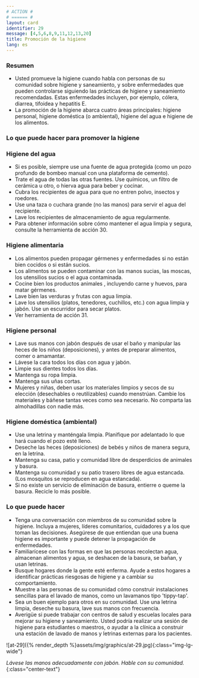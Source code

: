 ```yaml
---
# ACTION #
# ====== #
layout: card
identifier: 29
message: [4,5,6,8,9,11,12,13,20]
title: Promoción de la higiene
lang: es
---
```


### Resumen

- Usted promueve la higiene cuando habla con personas de su comunidad sobre higiene y saneamiento, y sobre enfermedades que pueden controlarse siguiendo las prácticas de higiene y saneamiento recomendadas. Estas enfermedades incluyen, por ejemplo, cólera, diarrea, tifoidea y hepatitis E.
- La promoción de la higiene abarca cuatro áreas principales: higiene personal, higiene doméstica (o ambiental), higiene del agua e higiene de los alimentos.

### Lo que puede hacer para promover la higiene

### Higiene del agua

- Si es posible, siempre use una fuente de agua protegida (como un pozo profundo de bombeo manual con una plataforma de cemento).
- Trate el agua de todas las otras fuentes. Use químicos, un filtro de cerámica u otro, o hierva agua para beber y cocinar.
- Cubra los recipientes de agua para que no entren polvo, insectos y roedores.
- Use una taza o cuchara grande (no las manos) para servir el agua del recipiente.
- Lave los recipientes de almacenamiento de agua regularmente.
- Para obtener información sobre cómo mantener el agua limpia y segura, consulte la herramienta de acción 30<a class="crosslink" href="{% render_depth %}{% render_link action|30 %}"><i class="fas fa-external-link-alt" aria-hidden="true"></i></a>.

### Higiene alimentaria

- Los alimentos pueden propagar gérmenes y enfermedades si no están bien cocidos o si están sucios.
- Los alimentos se pueden contaminar con las manos sucias, las moscas, los utensilios sucios o el agua contaminada.
- Cocine bien los productos animales , incluyendo carne y huevos, para matar gérmenes.
- Lave bien las verduras y frutas con agua limpia.
- Lave los utensilios (platos, tenedores, cuchillos, etc.) con agua limpia y jabón. Use un escurridor para secar platos.
- Ver herramienta de acción 31<a class="crosslink" href="{% render_depth %}{% render_link action|31 %}"><i class="fas fa-external-link-alt" aria-hidden="true"></i></a>.

### Higiene personal

- Lave sus manos con jabón después de usar el baño y manipular las heces de los niños (deposiciones), y antes de preparar alimentos, comer o amamantar.
- Lávese la cara todos los días con agua y jabón.
- Limpie sus dientes todos los días.
- Mantenga su ropa limpia.
- Mantenga sus uñas cortas.
- Mujeres y niñas, deben usar los materiales limpios y secos de su elección (desechables o reutilizables) cuando menstrúan. Cambie los materiales y báñese tantas veces como sea necesario. No comparta las almohadillas con nadie más.

### Higiene doméstica (ambiental)

- Use una letrina y manténgala limpia. Planifique por adelantado lo que hará cuando el pozo esté lleno.
- Deseche las heces (deposiciones) de bebés y niños de manera segura, en la letrina.
- Mantenga su casa, patio y comunidad libre de desperdicios de animales y basura.
- Mantenga su comunidad y su patio trasero libres de agua estancada. (Los mosquitos se reproducen en agua estancada).
- Si no existe un servicio de eliminación de basura, entierre o queme la basura. Recicle lo más posible.

### Lo que puede hacer

- Tenga una conversación con miembros de su comunidad sobre la higiene. Incluya a mujeres, líderes comunitarios, cuidadores y a los que toman las decisiones. Asegúrese de que entiendan que una buena higiene es importante y puede detener la propagación de enfermedades.
- Familiarícese con las formas en que las personas recolectan agua, almacenan alimentos y agua, se deshacen de la basura, se bañan, y usan letrinas.
- Busque hogares donde la gente esté enferma. Ayude a estos hogares a identificar prácticas riesgosas de higiene y a cambiar su comportamiento.
- Muestre a las personas de su comunidad cómo construir instalaciones sencillas para el lavado de manos, como un lavamanos tipo 'tippy-tap'.
- Sea un buen ejemplo para otros en su comunidad. Use una letrina limpia, deseche su basura, lave sus manos con frecuencia.
- Averigüe si puede trabajar con centros de salud y escuelas locales para mejorar su higiene y saneamiento. Usted podría realizar una sesión de higiene para estudiantes o maestros, o ayudar a la clínica a construir una estación de lavado de manos y letrinas externas para los pacientes.

![at-29]({% render_depth %}assets/img/graphics/at-29.jpg){:class="img-lg-wide"}

*Lávese las manos adecuadamente con jabón. Hable con su comunidad.*
{:class="center-text"}
